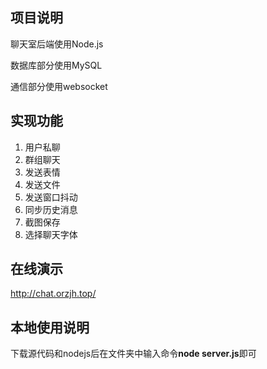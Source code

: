 ## 项目说明

聊天室后端使用Node.js

数据库部分使用MySQL

通信部分使用websocket

## 实现功能

1. 用户私聊
2. 群组聊天
3. 发送表情
4. 发送文件
5. 发送窗口抖动
6. 同步历史消息
7. 截图保存
8. 选择聊天字体

## 在线演示

http://chat.orzjh.top/

## 本地使用说明

下载源代码和nodejs后在文件夹中输入命令**node server.js**即可

